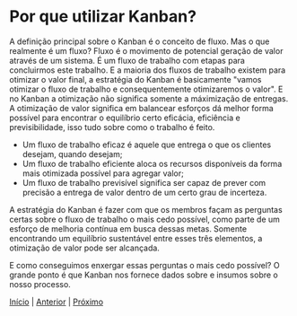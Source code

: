 # Por que utilizar Kanban?

A definição principal sobre o Kanban é o conceito de fluxo. Mas o que realmente é um fluxo? Fluxo é o movimento de potencial geração de valor através de um sistema. É um fluxo de trabalho com etapas para concluirmos este trabalho. E a maioria dos fluxos de trabalho existem para otimizar o valor final, a estratégia do Kanban é basicamente "vamos otimizar o fluxo de trabalho e consequentemente otimizaremos o valor". E no Kanban a otimização não significa somente a máximização de entregas. A otimização de valor significa em balancear esforços dá melhor forma possível para encontrar o equilíbrio certo eficácia, eficiência e previsibilidade, isso tudo sobre como o trabalho é feito.

- Um fluxo de trabalho eficaz é aquele que entrega o que os clientes desejam, quando desejam;
- Um fluxo de trabalho eficiente aloca os recursos disponíveis da forma mais otimizada possível para agregar valor;
- Um fluxo de trabalho previsível significa ser capaz de prever com precisão a entrega de valor dentro de um certo grau de incerteza.

A estratégia do Kanban é fazer com que os membros façam as perguntas certas sobre o fluxo de trabalho o mais cedo possível, como parte de um esforço de melhoria contínua em busca dessas metas. Somente encontrando um equilíbrio sustentável entre esses três elementos, a otimização de valor pode ser alcançada.

E como conseguimos enxergar essas perguntas o mais cedo possível? O grande ponto é que Kanban nos fornece dados sobre e insumos sobre o nosso processo.

[Início](README.md) | [Anterior](kanban_definition.md) | [Próximo](kanban_theory.md)

